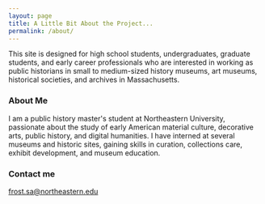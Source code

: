 ```yaml
---
layout: page
title: A Little Bit About the Project...
permalink: /about/
---
```


This site is designed for high school students, undergraduates, graduate students, and early career professionals who are interested in working as public historians in small to medium-sized history museums, art museums, historical societies, and archives in Massachusetts. 

### About Me

I am a public history master's student at Northeastern University, passionate about the study of early American material culture, decorative arts, public history, and digital humanities.  I have interned at several museums and historic sites, gaining skills in curation, collections care, exhibit development, and museum education.

### Contact me

frost.sa@northeastern.edu
